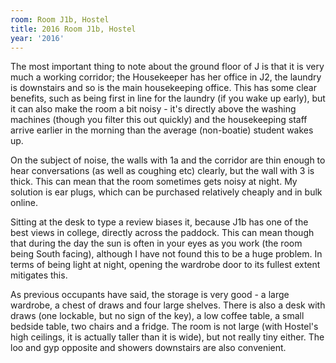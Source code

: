 ```yaml
---
room: Room J1b, Hostel
title: 2016 Room J1b, Hostel
year: '2016'
---
```


The most important thing to note about the ground floor of J is that it is very much a working corridor; the Housekeeper has her office in J2, the laundry is downstairs and so is the main housekeeping office. This has some clear benefits, such as being first in line for the laundry (if you wake up early), but it can also make the room a bit noisy - it's directly above the washing machines (though you filter this out quickly) and the housekeeping staff arrive earlier in the morning than the average (non-boatie) student wakes up. 

On the subject of noise, the walls with 1a and the corridor are thin enough to hear conversations (as well as coughing etc) clearly, but the wall with 3 is thick. This can mean that the room sometimes gets noisy at night. My solution is ear plugs, which can be purchased relatively cheaply and in bulk online.

Sitting at the desk to type a review biases it, because J1b has one of the best views in college, directly across the paddock. This can mean though that during the day the sun is often in your eyes as you work (the room being South facing), although I have not found this to be a huge problem. In terms of being light at night, opening the wardrobe door to its fullest extent mitigates this.

As previous occupants have said, the storage is very good - a large wardrobe, a chest of draws and four large shelves. There is also a desk with draws (one lockable, but no sign of the key), a low coffee table, a small bedside table, two chairs and a fridge. The room is not large (with Hostel's high ceilings, it is actually taller than it is wide), but not really tiny either. The loo and gyp opposite and showers downstairs are also convenient.